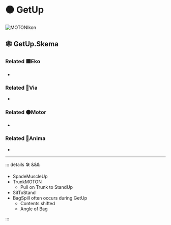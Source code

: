 # 🟠 <motor>GetUp</motor>

![MOTONIkon](/Ikon/MOTONs_Ikon.png)

## 🕸 GetUp.Skema

### Related 🟩<ekos>Eko</ekos>

-

### Related 🔻<via>Via</via>

-

### Related 🟠<motor>Motor</motor>

-

### Related 💜<anima>Anima</anima>

-

---

<!-- =================================================== -->
<!-- =================================================== -->
<!-- =================================================== -->
<!-- =================================================== -->
<!-- =================================================== -->
::: details 🛠 <dev>&&&</dev>

- SpadeMuscleUp
- TrunkMOTON
    - Pull on Trunk to StandUp
- SitToStand
- BagSpill often occurs during GetUp
    - Contents shifted
    - Angle of Bag

:::
